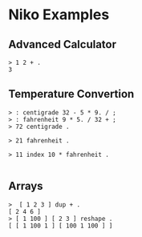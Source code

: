 # Niko Examples

## Advanced Calculator

```nk
> 1 2 + .
3
```

## Temperature Convertion

```nk
> : centigrade 32 - 5 * 9. / ;
> : fahrenheit 9 * 5. / 32 + ;
> 72 centigrade .

> 21 fahrenheit .

> 11 index 10 * fahrenheit .


```


## Arrays

```nk
>  [ 1 2 3 ] dup + .
[ 2 4 6 ]
> [ 1 100 ] [ 2 3 ] reshape .
[ [ 1 100 1 ] [ 100 1 100 ] ]
```
